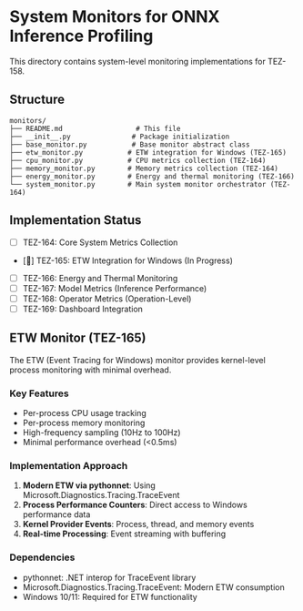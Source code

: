 # System Monitors for ONNX Inference Profiling

This directory contains system-level monitoring implementations for TEZ-158.

## Structure

```
monitors/
├── README.md                  # This file
├── __init__.py               # Package initialization
├── base_monitor.py           # Base monitor abstract class
├── etw_monitor.py           # ETW integration for Windows (TEZ-165)
├── cpu_monitor.py           # CPU metrics collection (TEZ-164)  
├── memory_monitor.py        # Memory metrics collection (TEZ-164)
├── energy_monitor.py        # Energy and thermal monitoring (TEZ-166)
└── system_monitor.py        # Main system monitor orchestrator (TEZ-164)
```

## Implementation Status

- [ ] TEZ-164: Core System Metrics Collection
- [🚧] TEZ-165: ETW Integration for Windows (In Progress)
- [ ] TEZ-166: Energy and Thermal Monitoring
- [ ] TEZ-167: Model Metrics (Inference Performance)
- [ ] TEZ-168: Operator Metrics (Operation-Level)
- [ ] TEZ-169: Dashboard Integration

## ETW Monitor (TEZ-165)

The ETW (Event Tracing for Windows) monitor provides kernel-level process monitoring with minimal overhead.

### Key Features
- Per-process CPU usage tracking
- Per-process memory monitoring
- High-frequency sampling (10Hz to 100Hz)
- Minimal performance overhead (<0.5ms)

### Implementation Approach
1. **Modern ETW via pythonnet**: Using Microsoft.Diagnostics.Tracing.TraceEvent
2. **Process Performance Counters**: Direct access to Windows performance data
3. **Kernel Provider Events**: Process, thread, and memory events
4. **Real-time Processing**: Event streaming with buffering

### Dependencies
- pythonnet: .NET interop for TraceEvent library
- Microsoft.Diagnostics.Tracing.TraceEvent: Modern ETW consumption
- Windows 10/11: Required for ETW functionality